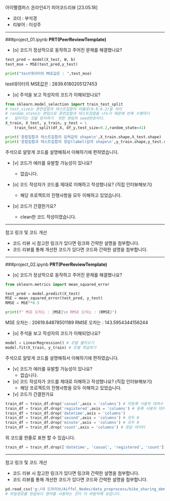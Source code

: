 아이펠캠퍼스 온라인4기 피어코드리뷰 [23.05.18]

- 코더 : 부석경
- 리뷰어 : 이성주

---------------------------------------------
###project_01.ipynb
**PRT(PeerReviewTemplate)**

* [o] 코드가 정상적으로 동작하고 주어진 문제를 해결했나요? 
``` python
test_pred = model(X_test, W, b)
test_mse = MSE(test_pred,y_test)

print("test데이터의 MSE값은 : ",test_mse)
```
test데이터의 MSE값은 :  2839.6180205127453

* [o] 주석을 보고 작성자의 코드가 이해되었나요?
``` python
from sklearn.model_selection import train_test_split
# test_size는 훈련집합과 테스트집합의 비율로(0.8:0.2)을 의미
# random_state는 랜덤으로 훈련집합과 테스트집합을 나누기 때문에 반복 수행마다 
#   달라지는 것을 방지하기  위한 랜덤의 seed번호이다. 
X_train, X_test, y_train, y_test = \
    train_test_split(df_X, df_y,test_size=0.2,random_state=41)

print('훈렵집합과 테스트집합의 입력값의 shape\n',X_train.shape,X_test.shape)
print('훈렵집합과 테스트집합의 정답(label)값의 shape\n',y_train.shape,y_test.shape)
```
주석으로 알맞게 코드를 설명해줘서 이해하기에 편하였습니다.

* [v] 코드가 에러를 유발할 가능성이 있나요?
    + 없습니다.

* [o] 코드 작성자가 코드를 제대로 이해하고 작성했나요? (직접 인터뷰해보기)
    + 해당 프로젝트의 진행사항을 모두 이해하고 있었습니다.
* [o] 코드가 간결한가요?
    + clean한 코드 작성이였습니다.

----------------------------------------------
참고 링크 및 코드 개선
* 코드 리뷰 시 참고한 링크가 있다면 링크와 간략한 설명을 첨부합니다.
* 코드 리뷰를 통해 개선한 코드가 있다면 코드와 간략한 설명을 첨부합니다.

----------------------------------------------
###project_02.ipynb
**PRT(PeerReviewTemplate)**

* [o] 코드가 정상적으로 동작하고 주어진 문제를 해결했나요? 
```python
from sklearn.metrics import mean_squared_error

test_pred = model.predict(X_test)
MSE = mean_squared_error(test_pred, y_test)
RMSE = MSE**0.5

print(f" MSE 오차는 : {MSE}\n RMSE 오차는 : {RMSE}")
```
 MSE 오차는 : 20619.64878501189
 RMSE 오차는 : 143.5954344156244

* [o] 주석을 보고 작성자의 코드가 이해되었나요?
``` python
model = LinearRegression() # 모델 불러오기
model.fit(X_train, y_train) # 모델 학습하기
```
주석으로 알맞게 코드를 설명해줘서 이해하기에 편하였습니다.

* [v] 코드가 에러를 유발할 가능성이 있나요?
    + 없습니다.
* [o] 코드 작성자가 코드를 제대로 이해하고 작성했나요? (직접 인터뷰해보기)
    + 해당 프로젝트의 진행사항을 모두 이해하고 있었습니다.
* [v] 코드가 간결한가요
``` python
train_df = train_df.drop('casual',axis = 'columns') # 미등록 사용자 대여수
train_df = train_df.drop('registered',axis = 'columns') # 등록 사용자 대여수
train_df = train_df.drop('datetime',axis = 'columns') 
train_df = train_df.drop('second',axis = 'columns') # 모두 0
train_df = train_df.drop('minute',axis = 'columns') # 모두 0
train_df = train_df.drop('count',axis = 'columns') # 정답 데이터
```
 위 코드를 한줄로 표현 할 수 있습니다. 
``` python
train_df = train_df.drop(['datetime', 'casual', 'registered', 'count'], axis=1)
```
----------------------------------------------

참고 링크 및 코드 개선
* 코드 리뷰 시 참고한 링크가 있다면 링크와 간략한 설명을 첨부합니다.
* 코드 리뷰를 통해 개선한 코드가 있다면 코드와 간략한 설명을 첨부합니다.
``` python
pd.read_csv('g:/내 드라이브/Aiffel_Nodes/data_preprocess/bike_sharing_demand/train.csv')
# 파일경로를 한글보다 영어를 사용하는 것이 더 바람직해 보입니다.
```
